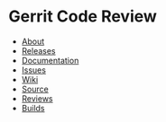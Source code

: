 # Gerrit Code Review

* [About](/about.md)
* [Releases](/releases/README.md)
* [Documentation](https://gerrit-documentation.storage.googleapis.com/Documentation/2.14/index.html)
* [Issues](/issues.md)
* [Wiki](https://gerrit.googlesource.com/homepage/+/md-pages/docs/)
* [Source](https://gerrit.googlesource.com/gerrit/)
* [Reviews](https://gerrit-review.googlesource.com/#/q/status:open+project:gerrit)
* [Builds](https://gerrit-ci.gerritforge.com)

[home]: /index.md
[logo]: /images/diffy45.png
